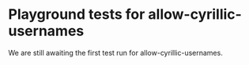 # Playground tests for allow-cyrillic-usernames
We are still awaiting the first test run for allow-cyrillic-usernames.
